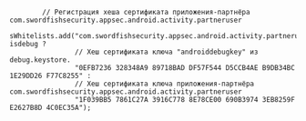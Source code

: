             // Регистрация хеша сертификата приложения-партнёра com.swordfishsecurity.appsec.android.activity.partneruser
            sWhitelists.add("com.swordfishsecurity.appsec.android.activity.partneruser", isdebug ?
                    // Хеш сертификата ключа "androiddebugkey" из debug.keystore.
                    "0EFB7236 328348A9 89718BAD DF57F544 D5CCB4AE B9DB34BC 1E29DD26 F77C8255" :
                    // Хеш сертификата ключа приложения-партнёра com.swordfishsecurity.appsec.android.activity.partneruser
                    "1F039BB5 7861C27A 3916C778 8E78CE00 690B3974 3EB8259F E2627B8D 4C0EC35A");